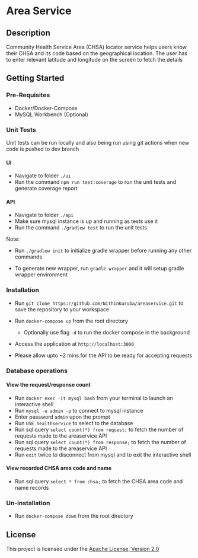 # Area Service

## Description

Community Health Service Area (CHSA) locator service helps users know their CHSA and its code based on the geographical location. The user has to enter relevant latitude and longitude on the screen to fetch the details

## Getting Started

### Pre-Requisites

- Docker/Docker-Compose
- MySQL Workbench (Optional)

### Unit Tests

Unit tests can be run locally and also being run using git actions when new code is pushed to dev branch

#### UI

- Navigate to folder `./ui`
- Run the command `npm run test:coverage` to run the unit tests and generate coverage report

#### API

- Navigate to folder `./api`
- Make sure mysql instance is up and running as tests use it
- Run the command `./gradlew test` to run the unit tests

Note:

- Run `./gradlew init` to initialize gradle wrapper before running any other commands

- To generate new wrapper, run `gradle wrapper` and it will setup gradle wrapper environment

### Installation

- Run `git clone https://github.com/NithinKuruba/areaservice.git` to save the repository to your workspace

- Run `docker-compose up` from the root directory

  - Optionally use flag `-d` to run the docker compose in the background

- Access the application at `http://localhost:3000`

- Please allow upto ~2 mins for the API to be ready for accepting requests

### Database operations

#### View the request/response count

- Run `docker exec -it mysql bash` from your terminal to launch an interactive shell
- Run `mysql -u admin -p` to connect to mysql instance
- Enter password `admin` upon the prompt
- Run `USE healthservice` to select to the database
- Run sql query `select count(*) from request;` to fetch the number of requests made to the areaservice API
- Run sql query `select count(*) from response;` to fetch the number of requests made to the areaservice API
- Run `exit` twice to disconnect from mysql and to exit the interactive shell

#### View recorded CHSA area code and name

- Run sql query `select * from chsa;` to fetch the CHSA area code and name records

### Un-installation

- Run `docker-compose down` from the root directory

## License

This project is licensed under the [Apache License, Version 2.0](https://github.com/NithinKuruba/areaservice/blob/main/LICENSE)
